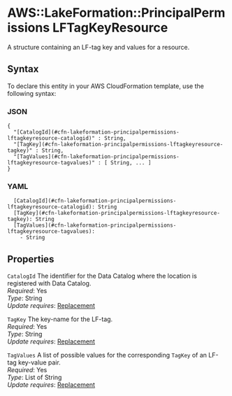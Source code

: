 # AWS::LakeFormation::PrincipalPermissions LFTagKeyResource<a name="aws-properties-lakeformation-principalpermissions-lftagkeyresource"></a>

A structure containing an LF\-tag key and values for a resource\.

## Syntax<a name="aws-properties-lakeformation-principalpermissions-lftagkeyresource-syntax"></a>

To declare this entity in your AWS CloudFormation template, use the following syntax:

### JSON<a name="aws-properties-lakeformation-principalpermissions-lftagkeyresource-syntax.json"></a>

```
{
  "[CatalogId](#cfn-lakeformation-principalpermissions-lftagkeyresource-catalogid)" : String,
  "[TagKey](#cfn-lakeformation-principalpermissions-lftagkeyresource-tagkey)" : String,
  "[TagValues](#cfn-lakeformation-principalpermissions-lftagkeyresource-tagvalues)" : [ String, ... ]
}
```

### YAML<a name="aws-properties-lakeformation-principalpermissions-lftagkeyresource-syntax.yaml"></a>

```
  [CatalogId](#cfn-lakeformation-principalpermissions-lftagkeyresource-catalogid): String
  [TagKey](#cfn-lakeformation-principalpermissions-lftagkeyresource-tagkey): String
  [TagValues](#cfn-lakeformation-principalpermissions-lftagkeyresource-tagvalues): 
    - String
```

## Properties<a name="aws-properties-lakeformation-principalpermissions-lftagkeyresource-properties"></a>

`CatalogId`  <a name="cfn-lakeformation-principalpermissions-lftagkeyresource-catalogid"></a>
The identifier for the Data Catalog where the location is registered with Data Catalog\.  
*Required*: Yes  
*Type*: String  
*Update requires*: [Replacement](https://docs.aws.amazon.com/AWSCloudFormation/latest/UserGuide/using-cfn-updating-stacks-update-behaviors.html#update-replacement)

`TagKey`  <a name="cfn-lakeformation-principalpermissions-lftagkeyresource-tagkey"></a>
The key\-name for the LF\-tag\.  
*Required*: Yes  
*Type*: String  
*Update requires*: [Replacement](https://docs.aws.amazon.com/AWSCloudFormation/latest/UserGuide/using-cfn-updating-stacks-update-behaviors.html#update-replacement)

`TagValues`  <a name="cfn-lakeformation-principalpermissions-lftagkeyresource-tagvalues"></a>
 A list of possible values for the corresponding `TagKey` of an LF\-tag key\-value pair\.   
*Required*: Yes  
*Type*: List of String  
*Update requires*: [Replacement](https://docs.aws.amazon.com/AWSCloudFormation/latest/UserGuide/using-cfn-updating-stacks-update-behaviors.html#update-replacement)